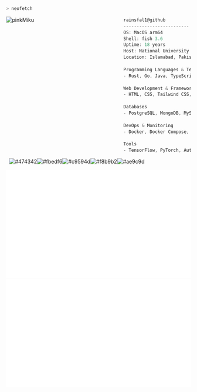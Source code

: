 ```zsh
> neofetch
```

<img align="left" src="https://i.ibb.co/Zf8T8Fn/pinkMiku.png" alt="pinkMiku" border="0" width="320"></img>

```csharp
rainsfal1@github
-------------------------
OS: MacOS arm64
Shell: fish 3.6
Uptime: 18 years
Host: National University of Sciences & Technology (NUST)
Location: Islamabad, Pakistan

Programming Languages & Technologies
- Rust, Go, Java, TypeScript/JavaScript, Python, C/C++  

Web Development & Frameworks
- HTML, CSS, Tailwind CSS, Next.js, React, Node.js, Express, Django  

Databases 
- PostgreSQL, MongoDB, MySQL, ElasticSearch 

DevOps & Monitoring
- Docker, Docker Compose, GitHub Actions,  Prometheus, Grafana

Tools
- TensorFlow, PyTorch, Auto-Keras, Hugging Face, NNI, Tokio, Rayon, SQLx, CMake, Qt  

```
  &nbsp; 
  <img alt="#474342" src="https://via.placeholder.com/15/474342/000000?text=+" width="25" height="20" /><img alt="#fbedf6" src="https://via.placeholder.com/15/fbedf6/000000?text=+" width="25" height="20" /><img alt="#c9594d" src="https://via.placeholder.com/15/7B5B4BFF/000000?text=+" width="25" height="20" /><img alt="#f8b9b2" src="https://via.placeholder.com/15/f8b9b2/000000?text=+" width="25" height="20" /><img alt="#ae9c9d" src="https://via.placeholder.com/15/ae9c9d/000000?text=+" width="25" height="20" />
</p>




<img src="https://raw.githubusercontent.com/rainsfal1/github-stats-transparent/output/generated/overview.svg" alt="Overview Stats" />
<img src="https://raw.githubusercontent.com/rainsfal1/github-stats-transparent/output/generated/languages.svg" alt="Languages Stats" />
</div>

